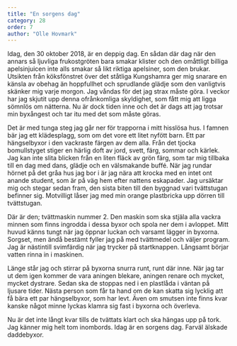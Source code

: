 ```yaml
---
title: "En sorgens dag"
category: 28
order: 7
author: "Olle Hovmark"
---
```


Idag, den 30 oktober 2018, är en deppig dag. En sådan där dag när den annars så ljuvliga frukostgröten bara smakar klister och den omåttligt billiga apelsinjuicen inte alls smakar så likt riktiga apelsiner, som den brukar. Utsikten från köksfönstret över det ståtliga Kungshamra ger mig snarare en känsla av obehag än hoppfullhet och sprudlande glädje som den vanligtvis skänker mig varje morgon. Jag våndas för det jag strax måste göra. I veckor har jag skjutit upp denna ofrånkomliga skyldighet, som fått mig att ligga sömnlös om nätterna. Nu är dock tiden inne och det är dags att jag trotsar min byxångest och tar itu med det som måste göras.

Det är med tunga steg jag går ner för trapporna i mitt hisslösa hus. I famnen bär jag ett klädesplagg, som om det vore ett litet nyfött barn. Ett par hängselbyxor i den vackraste färgen av dem alla. Från det tjocka bomullstyget stiger en härlig doft av jord, svett, färg, sommar och kärlek. Jag kan inte slita blicken från en liten fläck av grön färg, som tar mig tillbaka till en dag med dans, glädje och en välsmakande buffé. När jag rundar hörnet på det gråa hus jag bor i är jag nära att krocka med en intet ont anande student, som är på väg hem efter nattens eskapader. Jag ursäktar mig och stegar sedan fram, den sista biten till den byggnad vari tvättstugan befinner sig. Motvilligt låser jag med min orange plastbricka upp dörren till tvättstugan.

Där är den; tvättmaskin nummer 2. Den maskin som ska stjäla alla vackra minnen som finns ingrodda i dessa byxor och spola ner dem i avloppet. Mitt huvud känns tungt när jag öppnar luckan och varsamt lägger in byxorna. Sorgset, men ändå bestämt fyller jag på med tvättmedel och väljer program. Jag är nästintill svimfärdig när jag trycker på startknappen. Långsamt börjar vatten rinna in i maskinen.

Länge står jag och stirrar på byxorna snurra runt, runt där inne. När jag tar ut dem igen kommer de vara aningen blekare, aningen renare och mycket, mycket dystrare. Sedan ska de stoppas ned i en plastlåda i väntan på ljusare tider. Nästa person som får ta hand om de kan skatta sig lycklig att få bära ett par hängselbyxor, som har levt. Även om smutsen inte finns kvar kanske något minne lyckas klamra sig fast i byxorna och överleva.

Nu är det inte långt kvar tills de tvättats klart och ska hängas upp på tork. Jag känner mig helt tom inombords. Idag är en sorgens dag. Farväl älskade daddebyxor.
